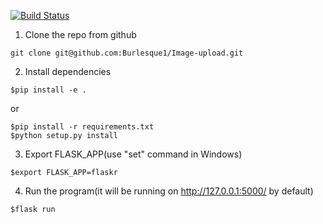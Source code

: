 [![Build Status](https://www.travis-ci.org/Burlesque1/Image-upload.svg?branch=master)](https://www.travis-ci.org/Burlesque1/Image-upload)


1. Clone the repo from github
```
git clone git@github.com:Burlesque1/Image-upload.git
```

2. Install dependencies
```
$pip install -e .
```
or
```
$pip install -r requirements.txt
$python setup.py install
```

3. Export FLASK_APP(use "set" command in Windows)
```
$export FLASK_APP=flaskr
```

4. Run the program(it will be running on http://127.0.0.1:5000/  by default)
```
$flask run
```